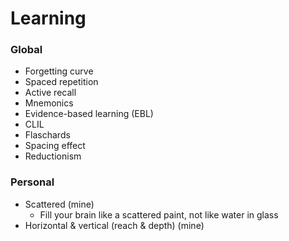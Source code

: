 # Learning

### Global
- Forgetting curve
- Spaced repetition
- Active recall
- Mnemonics
- Evidence-based learning (EBL)
- CLIL
- Flaschards
- Spacing effect
- Reductionism

### Personal
- Scattered (mine)
  -  Fill your brain like a scattered paint, not like water in glass
-  Horizontal & vertical (reach & depth) (mine)